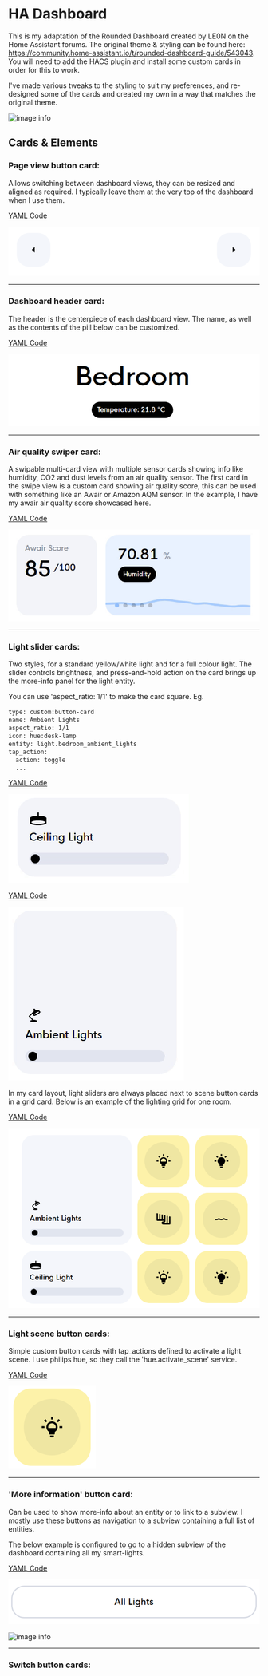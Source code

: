 # HA Dashboard
This is my adaptation of the Rounded Dashboard created by LE0N on the Home Assistant forums. The original theme & styling can be found here: https://community.home-assistant.io/t/rounded-dashboard-guide/543043. You will need to add the HACS plugin and install some custom cards in order for this to work.

I've made various tweaks to the styling to suit my preferences, and re-designed some of the cards and created my own in a way that matches the original theme.

![image info](images/dashboard-overview.gif)

## Cards & Elements

### Page view button card:
Allows switching between dashboard views, they can be resized and aligned as required. I typically leave them at the very top of the dashboard when I use them.

[YAML Code](/page-view-buttons.yaml)

![image info](images/page-view-buttons.png)

---

### Dashboard header card:
The header is the centerpiece of each dashboard view. The name, as well as the contents of the pill below can be customized.

[YAML Code](/dashboard-header.yaml)

![image info](images/dashboard-header.png)

---

### Air quality swiper card:
A swipable multi-card view with multiple sensor cards showing info like humidity, CO2 and dust levels from an air quality sensor. The first card in the swipe view is a custom card showing air quality score, this can be used with something like an Awair or Amazon AQM sensor. In the example, I have my awair air quality score showcased here.

[YAML Code](/air-quality-swiper.yaml)

![image info](images/air-quality-swiper.gif)

---

### Light slider cards:
Two styles, for a standard yellow/white light and for a full colour light. The slider controls brightness, and press-and-hold action on the card brings up the more-info panel for the light entity.

You can use 'aspect_ratio: 1/1' to make the card square. Eg.
```
type: custom:button-card
name: Ambient Lights
aspect_ratio: 1/1
icon: hue:desk-lamp
entity: light.bedroom_ambient_lights
tap_action:
  action: toggle
  ...
```

[YAML Code](/light-card-normal.yaml)

![image info](images/light-card-normal.gif)


[YAML Code](/light-card-colour.yaml)

![image info](images/light-card-colour.gif)

In my card layout, light sliders are always placed next to scene button cards in a grid card. Below is an example of the lighting grid for one room.

[YAML Code](/full-light-grid-card.yaml)

![image info](images/full-light-grid-card.png)

---

### Light scene button cards:
Simple custom button cards with tap_actions defined to activate a light scene. I use philips hue, so they call the 'hue.activate_scene' service.

[YAML Code](/lighting-scene-button.yaml)

![image info](images/lighting-scene-button.png)

---

### 'More information' button card:
Can be used to show more-info about an entity or to link to a subview. I mostly use these buttons as navigation to a subview containing a full list of entities. 

The below example is configured to go to a hidden subview of the dashboard containing all my smart-lights.

[YAML Code](/more-information-button.yaml)

![image info](images/more-information-button.png)

![image info](images/more-information-button-example.gif)

---

### Switch button cards:
